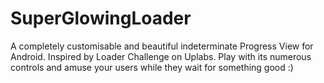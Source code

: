 # SuperGlowingLoader
A completely customisable and beautiful indeterminate Progress View for Android. Inspired by Loader Challenge on Uplabs. Play with its numerous controls and amuse your users while they wait for something good :)
